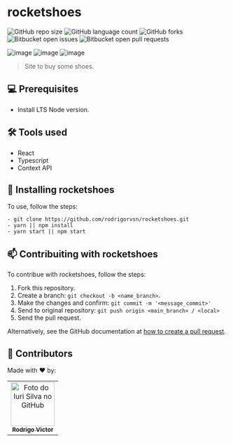 # rocketshoes

<!--- https://shields.io --->

![GitHub repo size](https://img.shields.io/github/repo-size/rodrigorvsn/rocketshoes?style=for-the-badge)
![GitHub language count](https://img.shields.io/github/languages/count/rodrigorvsn/rocketshoes?style=for-the-badge)
![GitHub forks](https://img.shields.io/github/forks/rodrigorvsn/rocketshoes?style=for-the-badge)
![Bitbucket open issues](https://img.shields.io/bitbucket/issues/rodrigorvsn/rocketshoes?style=for-the-badge)
![Bitbucket open pull requests](https://img.shields.io/bitbucket/pr-raw/rodrigorvsn/rocketshoes?style=for-the-badge)

<!--- #################### mudar badges #################### --->

![image](https://user-images.githubusercontent.com/75763403/136854623-c729393f-debc-4541-bd97-c1ac4ec99be3.png)
![image](https://user-images.githubusercontent.com/75763403/136854675-45ff2965-1efc-4518-bb31-c72aff7d4f04.png)
![image](https://user-images.githubusercontent.com/75763403/136854696-a7fdd076-5694-48b4-babd-1ce63ab7ec1c.png)

<!--- #################### mudar imagem exemplo #################### --->

> Site to buy some shoes.

## 💻 Prerequisites

- Install LTS Node version.
<!--- #################### mudar pré-requisitos  ####################--->

## 🛠 Tools used

- React
- Typescript
- Context API

<!--- #################### mudar ferramentas #################### --->

## 🚀 Installing rocketshoes

To use, follow the steps:

```
- git clone https://github.com/rodrigorvsn/rocketshoes.git
- yarn || npm install
- yarn start || npm start

```

<!--- #################### mudar passos #################### --->

## 📫 Contribuiting with rocketshoes

To contribue with rocketshoes, follow the steps:

1. Fork this repository.
2. Create a branch: `git checkout -b <name_branch>`.
3. Make the changes and confirm: `git commit -m '<message_commit>'`
4. Send to original repository: `git push origin <main_branch> / <local>`
5. Send the pull request.

Alternatively, see the GitHub documentation at [how to create a pull request](https://help.github.com/en/github/collaborating-with-issues-and-pull-requests/creating-a-pull-request).

## 🤝 Contributors

Made with ❤️ by:

<table>
  <tr>
    <td align="center">
      <a href="#">
        <img src="https://github.com/rodrigorvsn.png" width="100px;" alt="Foto do Iuri Silva no GitHub"/><br>
        <sub>
          <b>Rodrigo Victor</b>
        </sub>
      </a>
    </td>
  </tr>
</table>
